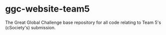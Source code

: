 # ggc-website-team5
The Great Global Challenge base repository for all code relating to Team 5's (cSociety's) submission.
